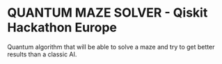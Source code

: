 # QUANTUM MAZE SOLVER - Qiskit Hackathon Europe
Quantum algorithm that will be able to solve a maze and try to get better results than a classic AI.
